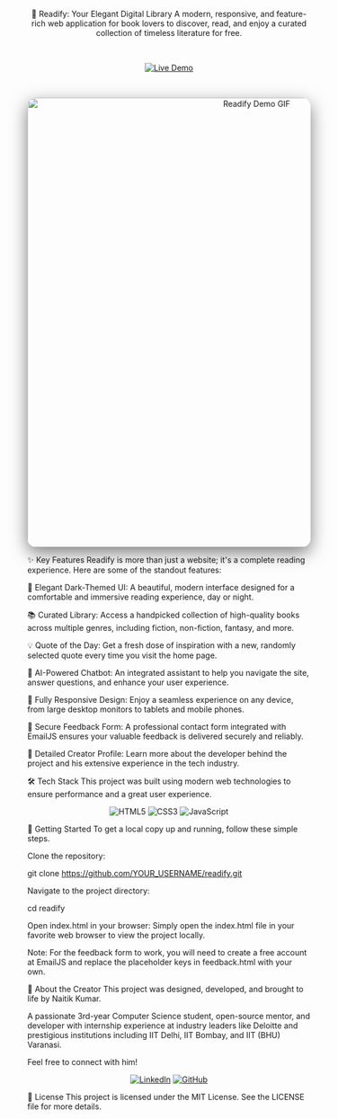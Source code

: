 <div align="center">

📖 Readify: Your Elegant Digital Library
A modern, responsive, and feature-rich web application for book lovers to discover, read, and enjoy a curated collection of timeless literature for free.

<br />

<p align="center">
<a href="YOUR_LIVE_DEMO_LINK_HERE" target="_blank">
<img src="https://img.shields.io/badge/Live%20Demo-View%20Site-brightgreen?style=for-the-badge&logo=vercel" alt="Live Demo">
</a>
</p>

</div>

<br />

<p align="center">
<img src="https://i.postimg.cc/k4G6jZg4/readify-demo.gif" alt="Readify Demo GIF" width="800px" style="border-radius: 15px; box-shadow: 0 10px 30px rgba(0,0,0,0.5);" />
</p>

✨ Key Features
Readify is more than just a website; it's a complete reading experience. Here are some of the standout features:

🎨 Elegant Dark-Themed UI: A beautiful, modern interface designed for a comfortable and immersive reading experience, day or night.

📚 Curated Library: Access a handpicked collection of high-quality books across multiple genres, including fiction, non-fiction, fantasy, and more.

💡 Quote of the Day: Get a fresh dose of inspiration with a new, randomly selected quote every time you visit the home page.

🤖 AI-Powered Chatbot: An integrated assistant to help you navigate the site, answer questions, and enhance your user experience.

📱 Fully Responsive Design: Enjoy a seamless experience on any device, from large desktop monitors to tablets and mobile phones.

📨 Secure Feedback Form: A professional contact form integrated with EmailJS ensures your valuable feedback is delivered securely and reliably.

👤 Detailed Creator Profile: Learn more about the developer behind the project and his extensive experience in the tech industry.

🛠️ Tech Stack
This project was built using modern web technologies to ensure performance and a great user experience.

<div align="center">
<img src="https://img.shields.io/badge/HTML5-E34F26?style=for-the-badge&logo=html5&logoColor=white" alt="HTML5"/>
<img src="https://img.shields.io/badge/CSS3-1572B6?style=for-the-badge&logo=css3&logoColor=white" alt="CSS3"/>
<img src="https://img.shields.io/badge/JavaScript-F7DF1E?style=for-the-badge&logo=javascript&logoColor=black" alt="JavaScript"/>
</div>

🚀 Getting Started
To get a local copy up and running, follow these simple steps.

Clone the repository:

git clone https://github.com/YOUR_USERNAME/readify.git

Navigate to the project directory:

cd readify

Open index.html in your browser:
Simply open the index.html file in your favorite web browser to view the project locally.

Note: For the feedback form to work, you will need to create a free account at EmailJS and replace the placeholder keys in feedback.html with your own.

👤 About the Creator
This project was designed, developed, and brought to life by Naitik Kumar.

A passionate 3rd-year Computer Science student, open-source mentor, and developer with internship experience at industry leaders like Deloitte and prestigious institutions including IIT Delhi, IIT Bombay, and IIT (BHU) Varanasi.

Feel free to connect with him!

<div align="center">
<a href="YOUR_LINKEDIN_URL" target="_blank"><img src="https://img.shields.io/badge/LinkedIn-0077B5?style=for-the-badge&logo=linkedin&logoColor=white" alt="LinkedIn"/></a>
<a href="YOUR_GITHUB_URL" target="_blank"><img src="https://img.shields.io/badge/GitHub-100000?style=for-the-badge&logo=github&logoColor=white" alt="GitHub"/></a>
</div>

📄 License
This project is licensed under the MIT License. See the LICENSE file for more details.
